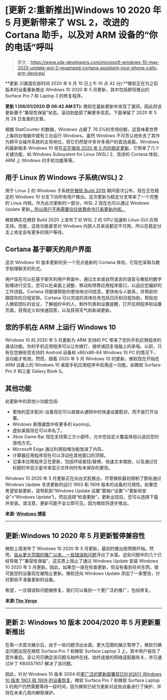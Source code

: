 # [更新 2:重新推出]Windows 10 2020 年 5 月更新带来了 WSL 2，改进的 Cortana 助手，以及对 ARM 设备的“你的电话”呼叫

> 原文：<https://www.xda-developers.com/microsoft-windows-10-may-2020-update-wsl-2-revamped-cortana-assistant-your-phone-calls-arm-devices/>

**更新 2(美国东部时间 2020 年 6 月 10 日上午 10 点 42 分):**微软正在为之前版本的设备重新推出 Windows 10 2020 年 5 月更新，其中包括即将推出的 Surface Pro 7 和 Laptop 3 的修复程序。

**更新 1 (06/01/2020 @ 06:42 AM ET):** 微软在最新更新中发现了漏洞，因此将该更新置于“兼容性保留”状态。滚动到底部了解更多信息。下面保留了 2020 年 5 月 28 日发表的文章。

根据 StatCounter 的数据，Windows 占据了 76.5%的市场份额，这意味着世界上每四台电脑中就有三台运行 Windows。虽然 Windows 不可否认地失去了其作为跨平台操作系统的主导地位，但它仍然是许多许多用户的首选桌面。Windows 的最新版本 Windows 10 现在[正在接收 2020 年 5 月的稳定更新](https://blogs.windows.com/windowsexperience/2020/05/27/whats-new-in-the-windows-10-may-2020-update/)，它带来了几个关键功能，如 Windows Subsystem for Linux (WSL) 2、改进的 Cortana 体验、ARM 上 Windows 的手机功能等等。

## 用于 Linux 的 Windows 子系统(WSL) 2

用于 Linux 2 的 Windows 子系统[在微软 Build 2019](https://www.xda-developers.com/microsoft-announces-windows-terminal/) 期间首次公布，现在正在稳定的 Windows 10 分支下向所有用户推出。这次更新为稳定分支带来了一个完整的 Linux 内核。作为此次更新的一部分，WSL 2 现在也可以通过 Windows Update 更新[，所以用户不再需要仅仅依靠命令行来更新内核。](https://devblogs.microsoft.com/commandline/wsl2-will-be-generally-available-in-windows-10-version-2004/)

微软确实在微软 Build 2020 上宣布了对 WSL 2 的 GPU 加速和 Linux GUI 应用支持。但是，这些功能甚至对 Windows 内部人员来说都还不可用，所以在稳定分支上肯定会有更多的用户等待。

## Cortana 基于聊天的用户界面

这次 Windows 10 版本更新的另一个亮点是新的 Cortana 体验，它现在采取与数字助理聊天的形式。

用户现在可以在基于聊天的用户界面中，通过文本或自然语言的语音与微软的数字助理进行交互。您可以在桌面上调整、移动和停靠应用程序窗口，以适应您偏好的工作流程。Cortana 将能够帮助你更快地访问信息，更快地与人联系，并帮助你跟踪你的日程安排。Cortana 可以完成的具体任务包括日历和日程协助，帮助加入微软团队的会议，了解组织中的人，制作列表和设置提醒，打开应用程序和设置页面，获得定义和快速回答，以及获得天气和新闻更新。

## 您的手机在 ARM 上运行 Windows 10

Windows 10 的 2020 年 5 月更新为 ARM 支持的 PC 带来了您的手机应用程序的通话功能。你的手机应用程序可以让你拨打、接听或回复电脑上的来电。以前，只有在您拥有受支持的 Android 设备和 x86/x86-64 Windows 10 PC 的情况下，该功能才有效。然而，随着 2020 年 5 月 Windows 10 的更新，微软现在开始在 ARM 设备上的 Windows 10 桌面手机应用程序中启用这一功能，如微软 Surface Pro X 和三星 Galaxy Book S。

## 其他功能

此更新中的其他小功能包括:

*   更快的蓝牙配对-设备现在可以直接从通知中的快速设置配对，而不是打开设置。
*   Windows 表情键盘中有更多的 kaomoji。
*   虚拟桌面现在可以命名了。
*   Xbox Game Bar 现在支持第三方小部件，允许您自定义覆盖体验以适应您的游戏方式。
*   Microsoft Edge 通过利用段堆功能改进了内存。
*   计算器应用程序现在可以浮动在其他窗口的顶部。
*   记事本应用程序正在更新，包括环绕查找/替换、快速文本缩放，以及通过在标题栏中显示星号来显示文件何时有未保存的更改。

Windows 10 2020 年 5 月更新正在向台式机推出，尽管微软最初限制了那些通过 Windows Update 寻求更新的运行 1903 和 1909 版本的设备的可用性。如果您希望安装更新，请导航到“Windows Update 设置”窗格(“设置”>“更新和安全”>“Windows Update”)，然后选择“检查更新”。更新出现后，您可以选择下载并安装。请注意，更新可能不会立即可见，因为微软将逐步推出。

**来源: [Windows 博客](https://blogs.windows.com/windowsexperience/2020/05/27/whats-new-in-the-windows-10-may-2020-update/)**

* * *

## 更新:Windows 10 2020 年 5 月更新暂停兼容性

微软上周发布了 Windows 10 2020 年 5 月更新，最初的推出按预期开始。然而，[自从更大范围的推广以来，一些错误和问题](https://docs.microsoft.com/en-us/windows/release-information/status-windows-10-2004)浮出了水面。这些问题中的几个已经导致了“兼容性保留”，这实质上阻止了通过 Windows Update 安装 Windows 10 2020 年 5 月更新。因此，如果您一直在检查更新，但没有看到任何东西，很可能您的设备现在被阻止更新。微软还向 Windows Update 添加了一条警告，针对那些不准备更新的设备。

希望，一旦错误和问题被修复，我们可以看到一个更广泛的推广，包括修复。

**来源:[The Verge](https://www.theverge.com/2020/6/1/21276653/microsoft-windows-10-may-2020-update-block-known-issues-list?utm_campaign=theverge&utm_content=chorus&utm_medium=social&utm_source=twitter)**

* * *

## 更新 2: Windows 10 版本 2004/2020 年 5 月更新重新推出

在第一次首次展示后，由于一些问题浮出水面，更大范围的展示暂停了。微软已确定问题出现在微软 Surface Pro 7 和微软 Surface Laptop 3 上，其中用户报告了意外重启。该公司已确定该问题与始终在线、始终连接的网络适配器有关，并已通过补丁 KB4557957 解决了该问题。

因此，针对 Windows 10 版本 2004 的[更广泛的更新部署现已针对运行 Windows 10 版本 1903 和 1909 的设备恢复](https://docs.microsoft.com/en-us/windows/release-information/status-windows-10-2004)。微软 Surface Pro 7 和微软 Surface Laptop 3 的用户仍然需要等待一段时间，因为微软已经为更新对这些设备进行了保护，并将在未来几周内解除保护。